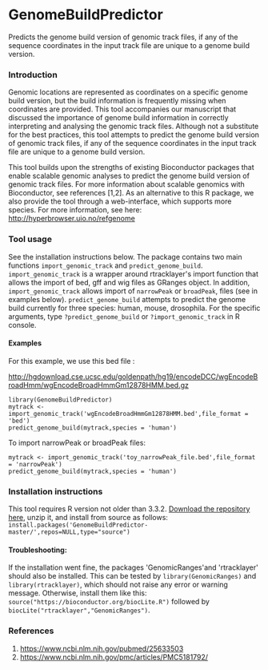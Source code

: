 # GenomeBuildPredictor
Predicts the genome build version of genomic track files, if any of the sequence coordinates in the input track file are unique to a genome build version.

### Introduction

Genomic locations are represented as coordinates on a specific genome build version, but the build information is frequently missing when coordinates are provided. This tool accompanies our manuscript that discussed the importance of genome build information in correctly interpreting and analysing the genomic track files. Although not a substitute for the best practices, this tool attempts to predict the genome build version of genomic track files, if any of the sequence coordinates in the input track file are unique to a genome build version.

This tool builds upon the strengths of existing Bioconductor packages that enable scalable genomic analyses to predict the genome build version of genomic track files. For more information about scalable genomics with Bioconductor, see references [1,2]. As an alternative to this R package, we also provide the tool through a web-interface, which supports more species. For more information, see here: http://hyperbrowser.uio.no/refgenome

### Tool usage

See the installation instructions below. The package contains two main functions `import_genomic_track` and `predict_genome_build`. `import_genomic_track` is a wrapper around rtracklayer's import function that allows the import of bed, gff and wig files as GRanges object. In addition, `import_genomic_track` allows import of `narrowPeak` or `broadPeak`, files (see in examples below).  `predict_genome_build` attempts to predict the genome build currently for three species: human, mouse, drosophila. For the specific arguments, type `?predict_genome_build` or `?import_genomic_track` in R console.

#### Examples

For this example, we use this bed file : 

http://hgdownload.cse.ucsc.edu/goldenpath/hg19/encodeDCC/wgEncodeBroadHmm/wgEncodeBroadHmmGm12878HMM.bed.gz

```
library(GenomeBuildPredictor)
mytrack <- import_genomic_track('wgEncodeBroadHmmGm12878HMM.bed',file_format = 'bed')
predict_genome_build(mytrack,species = 'human')
```
To import narrowPeak or broadPeak files:

```
mytrack <- import_genomic_track('toy_narrowPeak_file.bed',file_format = 'narrowPeak')
predict_genome_build(mytrack,species = 'human')
```

### Installation instructions

This tool requires R version not older than 3.3.2. [Download the repository here](https://github.com/KanduriC/GenomeBuildPredictor/archive/master.zip), unzip it, and install from source as follows: `install.packages('GenomeBuildPredictor-master/',repos=NULL,type="source")`

#### Troubleshooting:

If the installation went fine, the packages 'GenomicRanges'and 'rtracklayer' should also be installed. This can be tested by `library(GenomicRanges)` and `library(rtracklayer)`, which should not raise any error or warning message. Otherwise, install them like this: `source("https://bioconductor.org/biocLite.R")` followed by `biocLite("rtracklayer","GenomicRanges")`.

### References

1. https://www.ncbi.nlm.nih.gov/pubmed/25633503
2. https://www.ncbi.nlm.nih.gov/pmc/articles/PMC5181792/
